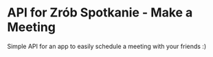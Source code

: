 # API for Zrób Spotkanie - Make a Meeting

Simple API for an app to easily schedule a meeting with your friends :)
